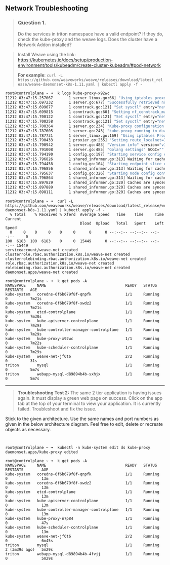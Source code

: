 ## Network Troubleshooting 

> ### Question 1.
> Do the services in triton namespace have a valid endpoint? If they do, check the kube-proxy and the weave logs.
Does the cluster have a Network Addon installed?

> Install Weave using the link: https://kubernetes.io/docs/setup/production-environment/tools/kubeadm/create-cluster-kubeadm/#pod-network
> 
> **For example**: `curl -L https://github.com/weaveworks/weave/releases/download/latest_release/weave-daemonset-k8s-1.11.yaml | kubectl apply -f -`

```bash
root@controlplane ~ ➜  k logs kube-proxy-x92wc
I1212 03:47:15.257067       1 server_linux.go:66] "Using iptables proxy"
I1212 03:47:15.697232       1 server.go:677] "Successfully retrieved node IP(s)" IPs=["192.168.121.74"]
I1212 03:47:15.699677       1 conntrack.go:121] "Set sysctl" entry="net/netfilter/nf_conntrack_max" value=131072
I1212 03:47:15.699815       1 conntrack.go:60] "Setting nf_conntrack_max" nfConntrackMax=131072
I1212 03:47:15.700122       1 conntrack.go:121] "Set sysctl" entry="net/netfilter/nf_conntrack_tcp_timeout_established" value=86400
I1212 03:47:15.700258       1 conntrack.go:121] "Set sysctl" entry="net/netfilter/nf_conntrack_tcp_timeout_close_wait" value=3600
E1212 03:47:15.700364       1 server.go:234] "Kube-proxy configuration may be incomplete or incorrect" err="nodePortAddresses is unset; NodePort connections will be accepted on all local IPs. Consider using `--nodeport-addresses primary`"
I1212 03:47:15.787605       1 server.go:243] "kube-proxy running in dual-stack mode" primary ipFamily="IPv4"
I1212 03:47:15.787731       1 server_linux.go:169] "Using iptables Proxier"
I1212 03:47:15.790433       1 proxier.go:255] "Setting route_localnet=1 to allow node-ports on localhost; to change this either disable iptables.localhostNodePorts (--iptables-localhost-nodeports) or set nodePortAddresses (--nodeport-addresses) to filter loopback addresses" ipFamily="IPv4"
I1212 03:47:15.790942       1 server.go:483] "Version info" version="v1.31.0"
I1212 03:47:15.791008       1 server.go:485] "Golang settings" GOGC="" GOMAXPROCS="" GOTRACEBACK=""
I1212 03:47:15.794190       1 config.go:197] "Starting service config controller"
I1212 03:47:15.796826       1 shared_informer.go:313] Waiting for caches to sync for service config
I1212 03:47:15.794458       1 config.go:104] "Starting endpoint slice config controller"
I1212 03:47:15.796856       1 shared_informer.go:313] Waiting for caches to sync for endpoint slice config
I1212 03:47:15.795637       1 config.go:326] "Starting node config controller"
I1212 03:47:15.796864       1 shared_informer.go:313] Waiting for caches to sync for node config
I1212 03:47:15.897829       1 shared_informer.go:320] Caches are synced for node config
I1212 03:47:15.897889       1 shared_informer.go:320] Caches are synced for service config
I1212 03:47:15.898111       1 shared_informer.go:320] Caches are synced for endpoint slice config
```

```
root@controlplane ~ ➜  curl -L https://github.com/weaveworks/weave/releases/download/latest_release/weave-daemonset-k8s-1.11.yaml | kubectl apply -f -
  % Total    % Received % Xferd  Average Speed   Time    Time     Time  Current
                                 Dload  Upload   Total   Spent    Left  Speed
  0     0    0     0    0     0      0      0 --:--:-- --:--:-- --:--:--     0
100  6183  100  6183    0     0  15449      0 --:--:-- --:--:-- --:--:-- 15449
serviceaccount/weave-net created
clusterrole.rbac.authorization.k8s.io/weave-net created
clusterrolebinding.rbac.authorization.k8s.io/weave-net created
role.rbac.authorization.k8s.io/weave-net created
rolebinding.rbac.authorization.k8s.io/weave-net created
daemonset.apps/weave-net created
```

```
root@controlplane ~ ➜  k get pods -A
NAMESPACE     NAME                                   READY   STATUS    RESTARTS   AGE
kube-system   coredns-6f6b679f8f-qnpfk               1/1     Running   0          7m21s
kube-system   coredns-6f6b679f8f-xwdz2               1/1     Running   0          7m21s
kube-system   etcd-controlplane                      1/1     Running   0          7m30s
kube-system   kube-apiserver-controlplane            1/1     Running   0          7m29s
kube-system   kube-controller-manager-controlplane   1/1     Running   0          7m29s
kube-system   kube-proxy-x92wc                       1/1     Running   0          7m22s
kube-system   kube-scheduler-controlplane            1/1     Running   0          7m29s
kube-system   weave-net-jf6t6                        2/2     Running   0          31s
triton        mysql                                  1/1     Running   0          5m7s
triton        webapp-mysql-d89894b4b-sxhjx           1/1     Running   0          5m7s
```

---

> **Troubleshooting Test 2:** 
The same 2 tier application is having issues again. It must display a green web page on success. Click on the app tab at the top of your terminal to view your application. It is currently failed. Troubleshoot and fix the issue.


Stick to the given architecture. Use the same names and port numbers as given in the below architecture diagram. Feel free to edit, delete or recreate objects as necessary.


```agsl


root@controlplane ~ ➜  kubectl -n kube-system edit ds kube-proxy
daemonset.apps/kube-proxy edited

root@controlplane ~ ➜  k get pods -A
NAMESPACE     NAME                                   READY   STATUS    RESTARTS        AGE
kube-system   coredns-6f6b679f8f-qnpfk               1/1     Running   0               13m
kube-system   coredns-6f6b679f8f-xwdz2               1/1     Running   0               13m
kube-system   etcd-controlplane                      1/1     Running   0               13m
kube-system   kube-apiserver-controlplane            1/1     Running   0               13m
kube-system   kube-controller-manager-controlplane   1/1     Running   0               13m
kube-system   kube-proxy-n7p84                       1/1     Running   0               47s
kube-system   kube-scheduler-controlplane            1/1     Running   0               13m
kube-system   weave-net-jf6t6                        2/2     Running   0               6m45s
triton        mysql                                  1/1     Running   2 (3m39s ago)   5m29s
triton        webapp-mysql-d89894b4b-4fvjj           1/1     Running   0               5m29s
```